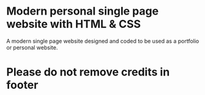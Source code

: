 # Modern personal single page website with HTML & CSS
A modern single page website designed and coded to be used as a portfolio or personal website.

#
# Please do not remove credits in footer
